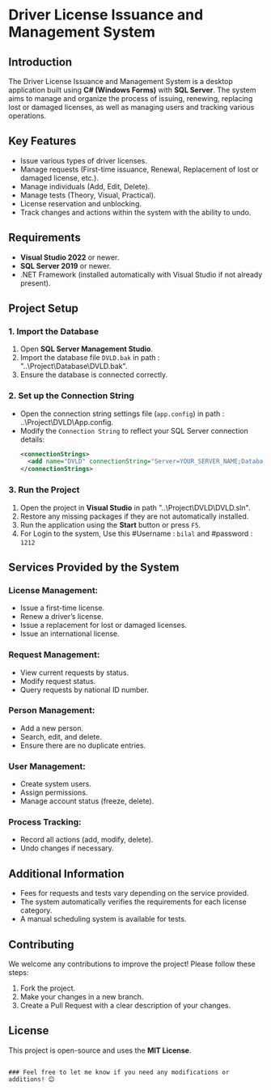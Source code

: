  
# Driver License Issuance and Management System

## Introduction
The Driver License Issuance and Management System is a desktop application built using **C# (Windows Forms)** with **SQL Server**. The system aims to manage and organize the process of issuing, renewing, replacing lost or damaged licenses, as well as managing users and tracking various operations.

## Key Features
- Issue various types of driver licenses.
- Manage requests (First-time issuance, Renewal, Replacement of lost or damaged license, etc.).
- Manage individuals (Add, Edit, Delete).
- Manage tests (Theory, Visual, Practical).
- License reservation and unblocking.
- Track changes and actions within the system with the ability to undo.

## Requirements
- **Visual Studio 2022** or newer.
- **SQL Server 2019** or newer.
- .NET Framework (installed automatically with Visual Studio if not already present).

## Project Setup
### 1. Import the Database
1. Open **SQL Server Management Studio**.
2. Import the database file  `DVLD.bak` in path : "..\Project\Database\DVLD.bak".
3. Ensure the database is connected correctly.

### 2. Set up the Connection String
- Open the connection string settings file (`app.config`) in path : ..\Project\DVLD\App.config.
- Modify the `Connection String` to reflect your SQL Server connection details:
  ```xml
  <connectionStrings>
    <add name="DVLD" connectionString="Server=YOUR_SERVER_NAME;Database=LicenseManagement;User Id=YOUR_USERNAME;Password=YOUR_PASSWORD;" providerName="System.Data.SqlClient" />
  </connectionStrings>
  

### 3. Run the Project
1. Open the project in **Visual Studio**  in  path "..\Project\DVLD\DVLD.sln".
2. Restore any missing packages if they are not automatically installed.
3. Run the application using the **Start** button or press `F5`.
4. For Login to the system, Use this #Username : `bilal` and #password : `1212`

## Services Provided by the System
### License Management:
- Issue a first-time license.
- Renew a driver’s license.
- Issue a replacement for lost or damaged licenses.
- Issue an international license.

### Request Management:
- View current requests by status.
- Modify request status.
- Query requests by national ID number.

### Person Management:
- Add a new person.
- Search, edit, and delete.
- Ensure there are no duplicate entries.

### User Management:
- Create system users.
- Assign permissions.
- Manage account status (freeze, delete).

### Process Tracking:
- Record all actions (add, modify, delete).
- Undo changes if necessary.

## Additional Information
- Fees for requests and tests vary depending on the service provided.
- The system automatically verifies the requirements for each license category.
- A manual scheduling system is available for tests.

## Contributing
We welcome any contributions to improve the project! Please follow these steps:
1. Fork the project.
2. Make your changes in a new branch.
3. Create a Pull Request with a clear description of your changes.

## License
This project is open-source and uses the **MIT License**.
```

### Feel free to let me know if you need any modifications or additions! 😊
